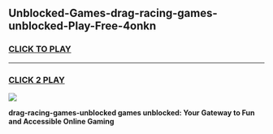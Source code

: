 
## Unblocked-Games-drag-racing-games-unblocked-Play-Free-4onkn
<h3>
<a href="https://premium76.site?title=drag-racing-games-unblocked&ref=22A">CLICK TO PLAY</a></h3>
<hr>

<h3>
<a href="https://premium76.site?title=drag-racing-games-unblocked&ref=22A">CLICK 2 PLAY</a>
  
</h3>

<a href="https://premium76.site?title=drag-racing-games-unblocked&ref=22A"><img src="https://clearcache.store/games.png"></a>


**drag-racing-games-unblocked games unblocked: Your Gateway to Fun and Accessible Online Gaming**
